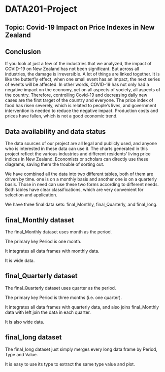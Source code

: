 # DATA201-Project
## Topic: Covid-19 Impact on Price Indexes in New Zealand
## Conclusion
If you look at just a few of the industries that we analyzed, the impact of COVID-19 on New Zealand has not been significant. But across all industries, the damage is irreversible. A lot of things are linked together. It is like the butterfly effect, when one small event has an impact, the next series of events will be affected. In other words, COVID-19 has not only had a negative impact on the economy, yet on all aspects of society, all aspects of the country. Therefore, controlling Covid-19 and decreasing daily new cases are the first target of the country and everyone. The price index of food has risen severely, which is related to people’s lives, and government intervention is needed to reduce the negative impact. Production costs and prices have fallen, which is not a good economic trend.

## Data availability and data status
The data sources of our project are all legal and publicly used, and anyone who is interested in these data can use it.
The charts generated in this project reflect the various industries and different residents' living price indices in New Zealand. Economists or scholars can directly use these diagrams, saving them the trouble of sorting out.

We have combined all the data into two different tables, both of them are driven by time. one is on a monthly basis and another one is on a quarterly basis. Those in need can use these two forms according to different needs. Both tables have clear classifications, which are very convenient for selection and application.

We have three final data sets: final_Monthly, final_Quarterly, and final_long.

## final_Monthly dataset
The final_Monthly dataset uses month as the period. 

The primary key Period is one month.  

It integrates all data frames with monthly data. 

It is wide data.
## final_Quarterly dataset
The final_Quarterly dataset uses quarter as the period. 

The primary key Period is three months (i.e. one quarter). 

It integrates all data frames with quarterly data, and also joins final_Monthly data with left join the data in each quarter. 

It is also wide data.
## final_long dataset
The final_long dataset just simply merges every long data frame by Period, Type and Value. 

It is easy to use its type to extract the same type value and plot.




